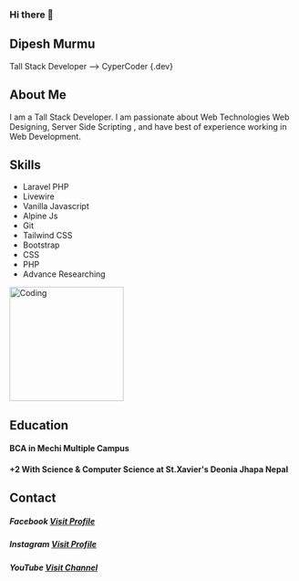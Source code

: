 ### Hi there 👋
## Dipesh Murmu
Tall Stack Developer
--> CyperCoder {.dev}
## About Me
I am a Tall Stack Developer. I am passionate about Web Technologies Web Designing, Server Side Scripting , and have best of experience working in Web Development.

## Skills
* Laravel PHP
* Livewire
* Vanilla Javascript
* Alpine Js
* Git
* Tailwind CSS
* Bootstrap
* CSS
* PHP
* Advance Researching

<img src="https://i.pinimg.com/originals/06/60/ef/0660efe82fa3da42ed56eef013171835.gif" alt="Coding" width="200" height="200">

## Education
#### BCA in Mechi Multiple Campus
#### +2 With Science & Computer Science at St.Xavier's Deonia Jhapa Nepal

## Contact
##### Facebook [Visit Profile](https://www.facebook.com/deepeshmurmu)
##### Instagram [Visit Profile](https://www.instagram.com/dipeshmurmu2005/)
##### YouTube [Visit Channel](https://www.youtube.com/channel/UCwIvGliCk2KecX9tdFbV82Q)

